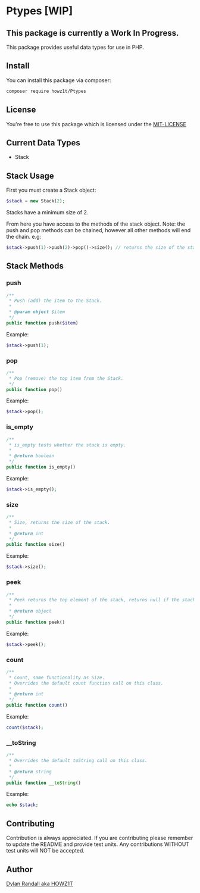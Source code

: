 # Ptypes [WIP]
## This package is currently a Work In Progress.
This package provides useful data types for use in PHP.

## Install
You can install this package via composer:
```bash
composer require howz1t/Ptypes
```

## License
You're free to use this package which is licensed under the [MIT-LICENSE](LICENSE.md)

## Current Data Types
- Stack

## Stack Usage
First you must create a Stack object:
```php
$stack = new Stack(2);
```
Stacks have a minimum size of 2.

From here you have access to the methods of the stack object.
Note: the push and pop methods can be chained, however all other methods will end the chain.
e.g:
```php
$stack->push(1)->push(2)->pop()->size(); // returns the size of the stack after the pushes and pops.
```

## Stack Methods

### push
```php
/**
 * Push (add) the item to the Stack.
 *
 * @param object $item
 */
public function push($item)
```

Example:
```php
$stack->push(1);
```

### pop
```php
/**
 * Pop (remove) the top item from the Stack.
 */
public function pop()
```

Example:
```php
$stack->pop();
```


### is_empty
```php
/**
 * is_empty tests whether the stack is empty.
 *
 * @return boolean
 */
public function is_empty()
```

Example:
```php
$stack->is_empty();
```

### size
```php
/**
 * Size, returns the size of the stack.
 *
 * @return int
 */
public function size()
```

Example:
```php
$stack->size();
```

### peek
```php
/**
 * Peek returns the top element of the stack, returns null if the stack is empty.
 * 
 * @return object
 */
public function peek()
```

Example:
```php
$stack->peek();
```

### count
```php
/**
 * Count, same functionality as Size.
 * Overrides the default count function call on this class.
 *
 * @return int
 */
public function count()
```

Example:
```php
count($stack);
```

### __toString
```php
/**
 * Overrides the default toString call on this class.
 *
 * @return string
 */
public function __toString()
```

Example:
```php
echo $stack;
```

## Contributing

Contribution is always appreciated. 
If you are contributing please remember to update the README and provide test units.
Any contributions WITHOUT test units will NOT be accepted.


## Author
[Dylan Randall aka HOWZ1T](https://github.com/howz1t)